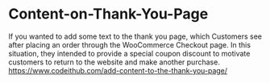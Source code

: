# Content-on-Thank-You-Page
If you wanted to add some text to the thank you page, which Customers see after placing an order through the WooCommerce Checkout page.  In this situation, they intended to provide a special coupon discount to motivate customers to return to the website and make another purchase.
<br>https://www.codeithub.com/add-content-to-the-thank-you-page/
